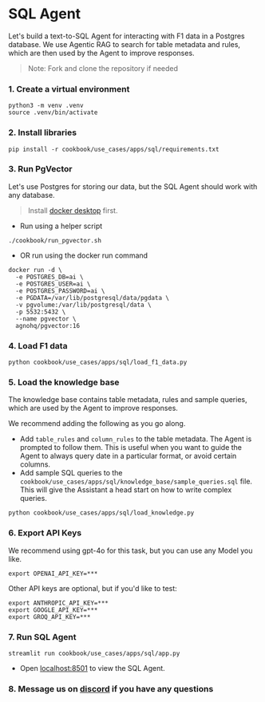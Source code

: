 # SQL Agent

Let's build a text-to-SQL Agent for interacting with F1 data in a Postgres database.
We use Agentic RAG to search for table metadata and rules, which are then used by the Agent to improve responses.

> Note: Fork and clone the repository if needed

### 1. Create a virtual environment

```shell
python3 -m venv .venv
source .venv/bin/activate
```

### 2. Install libraries

```shell
pip install -r cookbook/use_cases/apps/sql/requirements.txt
```

### 3. Run PgVector

Let's use Postgres for storing our data, but the SQL Agent should work with any database.

> Install [docker desktop](https://docs.docker.com/desktop/install/mac-install/) first.

- Run using a helper script

```shell
./cookbook/run_pgvector.sh
```

- OR run using the docker run command

```shell
docker run -d \
  -e POSTGRES_DB=ai \
  -e POSTGRES_USER=ai \
  -e POSTGRES_PASSWORD=ai \
  -e PGDATA=/var/lib/postgresql/data/pgdata \
  -v pgvolume:/var/lib/postgresql/data \
  -p 5532:5432 \
  --name pgvector \
  agnohq/pgvector:16
```

### 4. Load F1 data

```shell
python cookbook/use_cases/apps/sql/load_f1_data.py
```

### 5. Load the knowledge base

The knowledge base contains table metadata, rules and sample queries, which are used by the Agent to improve responses.

We recommend adding the following as you go along.
  - Add `table_rules` and `column_rules` to the table metadata. The Agent is prompted to follow them. This is useful when you want to guide the Agent to always query date in a particular format, or avoid certain columns.
  - Add sample SQL queries to the `cookbook/use_cases/apps/sql/knowledge_base/sample_queries.sql` file. This will give the Assistant a head start on how to write complex queries.

```shell
python cookbook/use_cases/apps/sql/load_knowledge.py
```

### 6. Export API Keys

We recommend using gpt-4o for this task, but you can use any Model you like.

```shell
export OPENAI_API_KEY=***
```

Other API keys are optional, but if you'd like to test:

```shell
export ANTHROPIC_API_KEY=***
export GOOGLE_API_KEY=***
export GROQ_API_KEY=***
```

### 7. Run SQL Agent

```shell
streamlit run cookbook/use_cases/apps/sql/app.py
```

- Open [localhost:8501](http://localhost:8501) to view the SQL Agent.

### 8. Message us on [discord](https://agno.link/discord) if you have any questions

